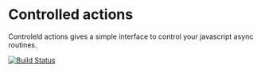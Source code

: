 # Controlled actions
Controleld actions gives a simple interface to control your javascript async routines. 

[![Build Status](https://travis-ci.org/renancaraujo/controlled-actions.svg?branch=master)](https://travis-ci.org/renancaraujo/controlled-actions)

